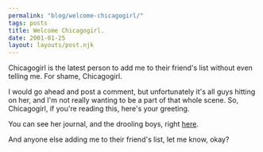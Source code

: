 ```yaml
---
permalink: "blog/welcome-chicagogirl/"
tags: posts
title: Welcome Chicagogirl.
date: 2001-01-25
layout: layouts/post.njk
---
```


Chicagogirl is the latest person to add me to their friend's list without even telling me. For shame, Chicagogirl. 

I would go ahead and post a comment, but unfortunately it's all guys hitting on her, and I'm not really wanting to be a part of that whole scene. So, Chicagogirl, if you're reading this, here's your greeting.

You can see her journal, and the drooling boys, right [here][1].

And anyone else adding me to their friend's list, let me know, okay?

 [1]: http://www.livejournal.com/users/chicagogirl/